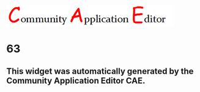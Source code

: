 ![CAE](https://github.com/PhilCAEOrg/frontendComponent-63/blob/gh-pages/img/logo.png)  

63
===================


This widget was automatically generated by the Community Application Editor CAE.  
---------------
